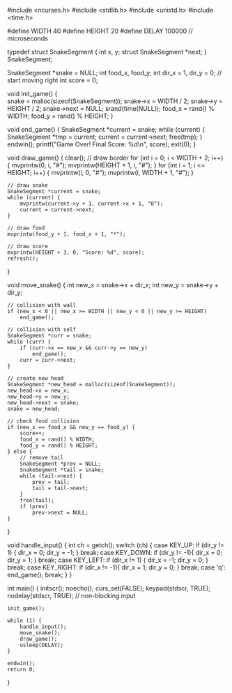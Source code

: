 #include <ncurses.h>
#include <stdlib.h>
#include <unistd.h>
#include <time.h>

#define WIDTH  40
#define HEIGHT 20
#define DELAY 100000 // microseconds

typedef struct SnakeSegment {
    int x, y;
    struct SnakeSegment *next;
} SnakeSegment;

SnakeSegment *snake = NULL;
int food_x, food_y;
int dir_x = 1, dir_y = 0; // start moving right
int score = 0;

void init_game() {  
    snake = malloc(sizeof(SnakeSegment));
    snake->x = WIDTH / 2;
    snake->y = HEIGHT / 2;
    snake->next = NULL;
    srand(time(NULL));
    food_x = rand() % WIDTH;
    food_y = rand() % HEIGHT;
}

void end_game() {
    SnakeSegment *current = snake;
    while (current) {
        SnakeSegment *tmp = current;
        current = current->next;
        free(tmp);
    }
    endwin();
printf("Game Over! Final Score: %d\n", score);
    exit(0);
}

void draw_game() {
    clear();
    // draw border
    for (int i = 0; i < WIDTH + 2; i++) {
        mvprintw(0, i, "#");
        mvprintw(HEIGHT + 1, i, "#");
    }
    for (int i = 1; i <= HEIGHT; i++) {
        mvprintw(i, 0, "#");
        mvprintw(i, WIDTH + 1, "#");
    }

    // draw snake
    SnakeSegment *current = snake;
    while (current) {
        mvprintw(current->y + 1, current->x + 1, "O");
        current = current->next;
    }

    // draw food
    mvprintw(food_y + 1, food_x + 1, "*");

    // draw score
    mvprintw(HEIGHT + 3, 0, "Score: %d", score);
    refresh();
}

void move_snake() {
    int new_x = snake->x + dir_x;
    int new_y = snake->y + dir_y;

    // collision with wall
    if (new_x < 0 || new_x >= WIDTH || new_y < 0 || new_y >= HEIGHT)
        end_game();

    // collision with self
    SnakeSegment *curr = snake;
    while (curr) {
        if (curr->x == new_x && curr->y == new_y)
            end_game();
        curr = curr->next;
    }

    // create new head
    SnakeSegment *new_head = malloc(sizeof(SnakeSegment));
    new_head->x = new_x;
    new_head->y = new_y;
    new_head->next = snake;
    snake = new_head;

    // check food collision
    if (new_x == food_x && new_y == food_y) {
        score++;
        food_x = rand() % WIDTH;
        food_y = rand() % HEIGHT;
    } else {
        // remove tail
        SnakeSegment *prev = NULL;
        SnakeSegment *tail = snake;
        while (tail->next) {
            prev = tail;
            tail = tail->next;
        }
        free(tail);
        if (prev)
            prev->next = NULL;
    }
}

void handle_input() {
    int ch = getch();
    switch (ch) {
        case KEY_UP:    if (dir_y != 1) { dir_x = 0; dir_y = -1; } break;
        case KEY_DOWN:  if (dir_y != -1){ dir_x = 0; dir_y = 1; }  break;
        case KEY_LEFT:  if (dir_x != 1) { dir_x = -1; dir_y = 0; } break;
        case KEY_RIGHT: if (dir_x != -1){ dir_x = 1; dir_y = 0; }  break;
        case 'q': end_game(); break;
    }
}

int main() {
    initscr();
    noecho();
    curs_set(FALSE);
    keypad(stdscr, TRUE);
    nodelay(stdscr, TRUE); // non-blocking input

    init_game();

    while (1) {
        handle_input();
        move_snake();
        draw_game();
        usleep(DELAY);
    }

    endwin();
    return 0;
}
